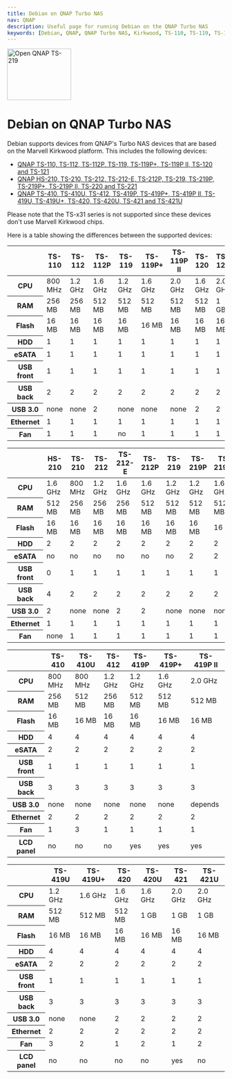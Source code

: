 ```yaml
---
title: Debian on QNAP Turbo NAS
nav: QNAP
description: Useful page for running Debian on the QNAP Turbo NAS
keywords: [Debian, QNAP, QNAP Turbo NAS, Kirkwood, TS-110, TS-119, TS-119P+, TS-210, TS-219, TS-219P, TS-219P+]
---
```


<div class="right">
<img src = "ts-219/images/r_ts219_open.jpg" class="border" alt="Open QNAP TS-219" width="148" height="119" />
</div>

<h1>Debian on QNAP Turbo NAS</h1>

Debian supports devices from QNAP's Turbo NAS devices that are based on the
Marvell Kirkwood platform.   This includes the following devices:

<ul>
<li><a href = "ts-119/">QNAP TS-110, TS-112, TS-112P, TS-119, TS-119P+, TS-119P II, TS-120 and TS-121</a></li>
<li><a href = "ts-219/">QNAP HS-210, TS-210, TS-212, TS-212-E, TS-212P, TS-219, TS-219P, TS-219P+, TS-219P II, TS-220 and TS-221</a></li>
<li><a href = "ts-41x/">QNAP TS-410, TS-410U, TS-412, TS-419P, TS-419P+, TS-419P II, TS-419U, TS-419U+, TS-420, TS-420U, TS-421 and TS-421U</a></li>
</ul>

Please note that the TS-x31 series is not supported since these devices
don't use Marvell Kirkwood chips.

Here is a table showing the differences between the supported devices:

<table class="table table-hover">

<thead>
<tr>
<th></th>
<th>TS-110</th>
<th>TS-112</th>
<th>TS-112P</th>
<th>TS-119</th>
<th>TS-119P+</th>
<th>TS-119P II</th>
<th>TS-120</th>
<th>TS-121</th>
</tr>
</thead>

<tbody>
<tr>
<th>CPU</th>
<td>800 MHz</td>
<td>1.2 GHz</td>
<td>1.6 GHz</td>
<td>1.2 GHz</td>
<td>1.6 GHz</td>
<td>2.0 GHz</td>
<td>1.6 GHz</td>
<td>2.0 GHz</td>
</tr>

<tr>
<th>RAM</th>
<td>256 MB</td>
<td>256 MB</td>
<td>512 MB</td>
<td>512 MB</td>
<td>512 MB</td>
<td>512 MB</td>
<td>512 MB</td>
<td>1 GB</td>
</tr>

<tr>
<th>Flash</th>
<td>16 MB</td>
<td>16 MB</td>
<td>16 MB</td>
<td>16 MB</td>
<td>16 MB</td>
<td>16 MB</td>
<td>16 MB</td>
<td>16 MB</td>
</tr>

<tr>
<th>HDD</th>
<td>1</td>
<td>1</td>
<td>1</td>
<td>1</td>
<td>1</td>
<td>1</td>
<td>1</td>
<td>1</td>
</tr>

<tr>
<th>eSATA</th>
<td>1</td>
<td>1</td>
<td>1</td>
<td>1</td>
<td>1</td>
<td>1</td>
<td>1</td>
<td>1</td>
</tr>

<tr>
<th>USB front</th>
<td>1</td>
<td>1</td>
<td>1</td>
<td>1</td>
<td>1</td>
<td>1</td>
<td>1</td>
<td>1</td>
</tr>

<tr>
<th>USB back</th>
<td>2</td>
<td>2</td>
<td>2</td>
<td>2</td>
<td>2</td>
<td>2</td>
<td>2</td>
<td>2</td>
</tr>

<tr>
<th>USB 3.0</th>
<td>none</td>
<td>none</td>
<td>2</td>
<td>none</td>
<td>none</td>
<td>none</td>
<td>2</td>
<td>2</td>
</tr>

<tr>
<th>Ethernet</th>
<td>1</td>
<td>1</td>
<td>1</td>
<td>1</td>
<td>1</td>
<td>1</td>
<td>1</td>
<td>1</td>
</tr>

<tr>
<th>Fan</th>
<td>1</td>
<td>1</td>
<td>1</td>
<td>no</td>
<td>1</td>
<td>1</td>
<td>1</td>
<td>1</td>
</tr>
</tbody>

</table>

<table class="table table-hover">

<thead>
<tr>
<th></th>
<th>HS-210</th>
<th>TS-210</th>
<th>TS-212</th>
<th>TS-212-E</th>
<th>TS-212P</th>
<th>TS-219</th>
<th>TS-219P</th>
<th>TS-219P+</th>
<th>TS-219P II</th>
<th>TS-220</th>
<th>TS-221</th>
</tr>
</thead>

<tbody>
<tr>
<th scope="row">CPU</th>
<td>1.6 GHz</td>
<td>800 MHz</td>
<td>1.2 GHz</td>
<td>1.6 GHz</td>
<td>1.6 GHz</td>
<td>1.2 GHz</td>
<td>1.2 GHz</td>
<td>1.6 GHz</td>
<td>2.0 GHz</td>
<td>1.6 GHz</td>
<td>2.0 GHz</td>
</tr>

<tr>
<th>RAM</th>
<td>512 MB</td>
<td>256 MB</td>
<td>256 MB</td>
<td>256 MB</td>
<td>512 MB</td>
<td>512 MB</td>
<td>512 MB</td>
<td>512 MB</td>
<td>512 MB</td>
<td>512 MB</td>
<td>1 GB</td>
</tr>

<tr>
<th>Flash</th>
<td>16 MB</td>
<td>16 MB</td>
<td>16 MB</td>
<td>16 MB</td>
<td>16 MB</td>
<td>16 MB</td>
<td>16 MB</td>
<td>16 MB</td>
<td>16 MB</td>
<td>16 MB</td>
<td>16 MB</td>
</tr>

<tr>
<th>HDD</th>
<td>2</td>
<td>2</td>
<td>2</td>
<td>2</td>
<td>2</td>
<td>2</td>
<td>2</td>
<td>2</td>
<td>2</td>
<td>2</td>
<td>2</td>
</tr>

<tr>
<th>eSATA</th>
<td>no</td>
<td>no</td>
<td>no</td>
<td>no</td>
<td>no</td>
<td>no</td>
<td>2</td>
<td>2</td>
<td>2</td>
<td>2</td>
<td>2</td>
</tr>

<tr>
<th>USB front</th>
<td>0</td>
<td>1</td>
<td>1</td>
<td>1</td>
<td>1</td>
<td>1</td>
<td>1</td>
<td>1</td>
<td>1</td>
<td>1</td>
<td>1</td>
</tr>

<tr>
<th>USB back</th>
<td>4</td>
<td>2</td>
<td>2</td>
<td>2</td>
<td>2</td>
<td>2</td>
<td>2</td>
<td>2</td>
<td>2</td>
<td>2</td>
<td>2</td>
</tr>

<tr>
<th>USB 3.0</th>
<td>2</td>
<td>none</td>
<td>none</td>
<td>2</td>
<td>2</td>
<td>none</td>
<td>none</td>
<td>none</td>
<td>none</td>
<td>2</td>
<td>2</td>
</tr>

<tr>
<th>Ethernet</th>
<td>1</td>
<td>1</td>
<td>1</td>
<td>1</td>
<td>1</td>
<td>1</td>
<td>1</td>
<td>1</td>
<td>1</td>
<td>1</td>
<td>1</td>
</tr>

<tr>
<th>Fan</th>
<td>none</td>
<td>1</td>
<td>1</td>
<td>1</td>
<td>1</td>
<td>1</td>
<td>1</td>
<td>1</td>
<td>1</td>
<td>1</td>
<td>1</td>
</tr>
</tbody>

</table>

<table class="table table-hover">

<thead>
<tr>
<th></th>
<th>TS-410</th>
<th>TS-410U</th>
<th>TS-412</th>
<th>TS-419P</th>
<th>TS-419P+</th>
<th>TS-419P II</th>
</tr>
</thead>

<tbody>
<tr>
<th>CPU</th>
<td>800 MHz</td>
<td>800 MHz</td>
<td>1.2 GHz</td>
<td>1.2 GHz</td>
<td>1.6 GHz</td>
<td>2.0 GHz</td>
</tr>

<tr>
<th>RAM</th>
<td>256 MB</td>
<td>512 MB</td>
<td>256 MB</td>
<td>512 MB</td>
<td>512 MB</td>
<td>512 MB</td>
</tr>

<tr>
<th>Flash</th>
<td>16 MB</td>
<td>16 MB</td>
<td>16 MB</td>
<td>16 MB</td>
<td>16 MB</td>
<td>16 MB</td>
</tr>

<tr>
<th>HDD</th>
<td>4</td>
<td>4</td>
<td>4</td>
<td>4</td>
<td>4</td>
<td>4</td>
</tr>

<tr>
<th>eSATA</th>
<td>2</td>
<td>2</td>
<td>2</td>
<td>2</td>
<td>2</td>
<td>2</td>
</tr>

<tr>
<th>USB front</th>
<td>1</td>
<td>1</td>
<td>1</td>
<td>1</td>
<td>1</td>
<td>1</td>
</tr>

<tr>
<th>USB back</th>
<td>3</td>
<td>3</td>
<td>3</td>
<td>3</td>
<td>3</td>
<td>3</td>
</tr>

<tr>
<th>USB 3.0</th>
<td>none</td>
<td>none</td>
<td>none</td>
<td>none</td>
<td>none</td>
<td>depends</td>
</tr>

<tr>
<th>Ethernet</th>
<td>2</td>
<td>2</td>
<td>2</td>
<td>2</td>
<td>2</td>
<td>2</td>
</tr>

<tr>
<th>Fan</th>
<td>1</td>
<td>3</td>
<td>1</td>
<td>1</td>
<td>1</td>
<td>1</td>
</tr>

<tr>
<th>LCD panel</th>
<td>no</td>
<td>no</td>
<td>no</td>
<td>yes</td>
<td>yes</td>
<td>yes</td>
</tr>
</tbody>

</table>

<table class="table table-hover">

<thead>
<tr>
<th></th>
<th>TS-419U</th>
<th>TS-419U+</th>
<th>TS-420</th>
<th>TS-420U</th>
<th>TS-421</th>
<th>TS-421U</th>
</tr>
<thead>

<tbody>
<tr>
<th>CPU</th>
<td>1.2 GHz</td>
<td>1.6 GHz</td>
<td>1.6 GHz</td>
<td>1.6 GHz</td>
<td>2.0 GHz</td>
<td>2.0 GHz</td>
</tr>

<tr>
<th>RAM</th>
<td>512 MB</td>
<td>512 MB</td>
<td>512 MB</td>
<td>1 GB</td>
<td>1 GB</td>
<td>1 GB</td>
</tr>

<tr>
<th>Flash</th>
<td>16 MB</td>
<td>16 MB</td>
<td>16 MB</td>
<td>16 MB</td>
<td>16 MB</td>
<td>16 MB</td>
</tr>

<tr>
<th>HDD</th>
<td>4</td>
<td>4</td>
<td>4</td>
<td>4</td>
<td>4</td>
<td>4</td>
</tr>

<tr>
<th>eSATA</th>
<td>2</td>
<td>2</td>
<td>2</td>
<td>2</td>
<td>2</td>
<td>2</td>
</tr>

<tr>
<th>USB front</th>
<td>1</td>
<td>1</td>
<td>1</td>
<td>1</td>
<td>1</td>
<td>1</td>
</tr>

<tr>
<th>USB back</th>
<td>3</td>
<td>3</td>
<td>3</td>
<td>3</td>
<td>3</td>
<td>3</td>
</tr>

<tr>
<th>USB 3.0</th>
<td>none</td>
<td>none</td>
<td>2</td>
<td>2</td>
<td>2</td>
<td>2</td>
</tr>

<tr>
<th>Ethernet</th>
<td>2</td>
<td>2</td>
<td>2</td>
<td>2</td>
<td>2</td>
<td>2</td>
</tr>

<tr>
<th>Fan</th>
<td>3</td>
<td>2</td>
<td>1</td>
<td>2</td>
<td>1</td>
<td>2</td>
</tr>

<tr>
<th>LCD panel</th>
<td>no</td>
<td>no</td>
<td>no</td>
<td>no</td>
<td>yes</td>
<td>no</td>
</tr>
</tbody>

</table>

